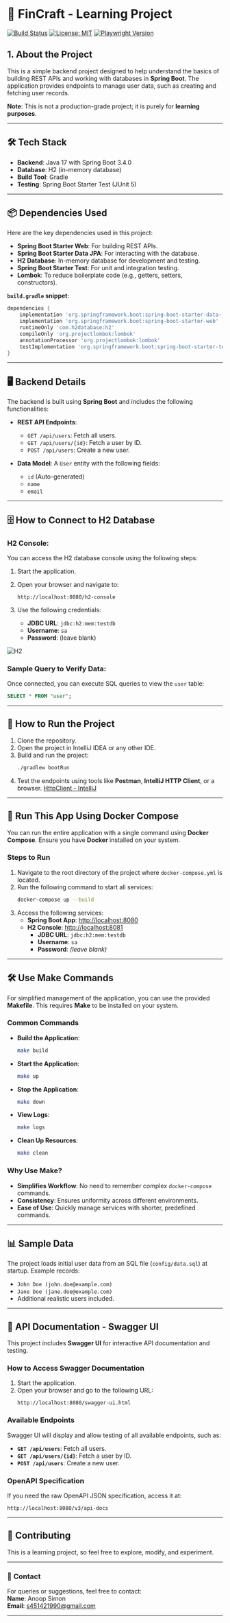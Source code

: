 
# 🚀 **FinCraft - Learning Project**

[![Build Status](https://github.com/anoopsimon/fincraft/actions/workflows/build-test.yml/badge.svg)](https://github.com/anoopsimon/fincraft/blob/main/.github/workflows/build-test.yml)
[![License: MIT](https://img.shields.io/badge/License-MIT-yellow.svg)](https://opensource.org/licenses/MIT)
[![Playwright Version](https://img.shields.io/badge/jdk-17-blue)](https://www.oracle.com/java/technologies/javase/jdk17-archive-downloads.html)

## **1. About the Project**
This is a simple backend project designed to help understand the basics of building REST APIs and working with databases in **Spring Boot**. The application provides endpoints to manage user data, such as creating and fetching user records.  

**Note**: This is not a production-grade project; it is purely for **learning purposes**.

---

## 🛠️ **Tech Stack**
- **Backend**: Java 17 with Spring Boot 3.4.0
- **Database**: H2 (in-memory database)
- **Build Tool**: Gradle
- **Testing**: Spring Boot Starter Test (JUnit 5)

---

## 📦 **Dependencies Used**
Here are the key dependencies used in this project:

- **Spring Boot Starter Web**: For building REST APIs.
- **Spring Boot Starter Data JPA**: For interacting with the database.
- **H2 Database**: In-memory database for development and testing.
- **Spring Boot Starter Test**: For unit and integration testing.
- **Lombok**: To reduce boilerplate code (e.g., getters, setters, constructors).

**`build.gradle` snippet**:
```groovy
dependencies {
    implementation 'org.springframework.boot:spring-boot-starter-data-jpa'
    implementation 'org.springframework.boot:spring-boot-starter-web'
    runtimeOnly 'com.h2database:h2'
    compileOnly 'org.projectlombok:lombok'
    annotationProcessor 'org.projectlombok:lombok'
    testImplementation 'org.springframework.boot:spring-boot-starter-test'
}
```

---

## 🖥️ **Backend Details**
The backend is built using **Spring Boot** and includes the following functionalities:
- **REST API Endpoints**:
  - `GET /api/users`: Fetch all users.
  - `GET /api/users/{id}`: Fetch a user by ID.
  - `POST /api/users`: Create a new user.

- **Data Model**:
  A `User` entity with the following fields:
  - `id` (Auto-generated)
  - `name`
  - `email`

---

## 🗄️ **How to Connect to H2 Database**

### H2 Console:
You can access the H2 database console using the following steps:
1. Start the application.
2. Open your browser and navigate to:
   ```
   http://localhost:8080/h2-console
   ```

3. Use the following credentials:
   - **JDBC URL**: `jdbc:h2:mem:testdb`
   - **Username**: `sa`
   - **Password**: (leave blank)

![H2](./docs/static/img/h2-db-console.png)

### Sample Query to Verify Data:
Once connected, you can execute SQL queries to view the `user` table:
```sql
SELECT * FROM "user";
```

---

## 🚀 **How to Run the Project**
1. Clone the repository.
2. Open the project in IntelliJ IDEA or any other IDE.
3. Build and run the project:
   ```bash
   ./gradlew bootRun
   ```
4. Test the endpoints using tools like **Postman**, **IntelliJ HTTP Client**, or a browser.
   [HttpClient - IntelliJ](https://www.jetbrains.com/help/idea/exploring-http-syntax.html#environment-variables)
---

## 🐳 **Run This App Using Docker Compose**

You can run the entire application with a single command using **Docker Compose**. Ensure you have **Docker** installed on your system.

### **Steps to Run**
1. Navigate to the root directory of the project where `docker-compose.yml` is located.
2. Run the following command to start all services:
   ```bash
   docker-compose up --build
   ```
3. Access the following services:
    - **Spring Boot App**: [http://localhost:8080](http://localhost:8080)
    - **H2 Console**: [http://localhost:8081](http://localhost:8081)
        - **JDBC URL**: `jdbc:h2:mem:testdb`
        - **Username**: `sa`
        - **Password**: *(leave blank)*

---

## 🛠️ **Use Make Commands**

For simplified management of the application, you can use the provided **Makefile**. This requires **Make** to be installed on your system.

### **Common Commands**
- **Build the Application**:
  ```bash
  make build
  ```
- **Start the Application**:
  ```bash
  make up
  ```
- **Stop the Application**:
  ```bash
  make down
  ```
- **View Logs**:
  ```bash
  make logs
  ```
- **Clean Up Resources**:
  ```bash
  make clean
  ```

### **Why Use Make?**
- **Simplifies Workflow**: No need to remember complex `docker-compose` commands.
- **Consistency**: Ensures uniformity across different environments.
- **Ease of Use**: Quickly manage services with shorter, predefined commands.

---


## 📊 **Sample Data**
The project loads initial user data from an SQL file (`config/data.sql`) at startup. Example records:
- `John Doe (john.doe@example.com)`
- `Jane Doe (jane.doe@example.com)`
- Additional realistic users included.

---

## 📑 **API Documentation - Swagger UI**

This project includes **Swagger UI** for interactive API documentation and testing.

### **How to Access Swagger Documentation**

1. Start the application.
2. Open your browser and go to the following URL:
   ```
   http://localhost:8080/swagger-ui.html
   ```

### **Available Endpoints**

Swagger UI will display and allow testing of all available endpoints, such as:
- **`GET /api/users`**: Fetch all users.
- **`GET /api/users/{id}`**: Fetch a user by ID.
- **`POST /api/users`**: Create a new user.

### **OpenAPI Specification**
If you need the raw OpenAPI JSON specification, access it at:
```
http://localhost:8080/v3/api-docs
```

---
## 🤝 **Contributing**
This is a learning project, so feel free to explore, modify, and experiment.

---

### 📧 **Contact**
For queries or suggestions, feel free to contact:  
**Name**: Anoop Simon  
**Email**: s451421990@gmail.com

---
